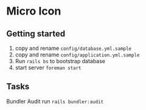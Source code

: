 # Micro Icon

## Getting started

1. copy and rename `config/database.yml.sample`
2. copy and rename `config/application.yml.sample`
3. Run `rails bs` to bootstrap database
4. start server `foreman start`

## Tasks

Bundler Audit run `rails bundler:audit`

